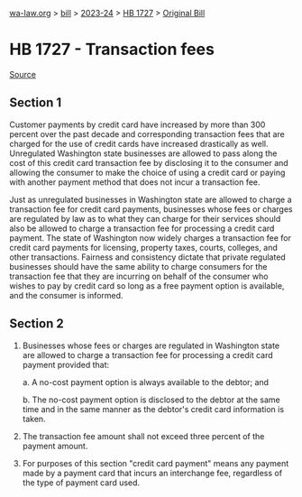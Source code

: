 [wa-law.org](/) > [bill](/bill/) > [2023-24](/bill/2023-24/) > [HB 1727](/bill/2023-24/hb/1727/) > [Original Bill](/bill/2023-24/hb/1727/1/)

# HB 1727 - Transaction fees

[Source](http://lawfilesext.leg.wa.gov/biennium/2023-24/Pdf/Bills/House%20Bills/1727.pdf)

## Section 1
Customer payments by credit card have increased by more than 300 percent over the past decade and corresponding transaction fees that are charged for the use of credit cards have increased drastically as well. Unregulated Washington state businesses are allowed to pass along the cost of this credit card transaction fee by disclosing it to the consumer and allowing the consumer to make the choice of using a credit card or paying with another payment method that does not incur a transaction fee.

Just as unregulated businesses in Washington state are allowed to charge a transaction fee for credit card payments, businesses whose fees or charges are regulated by law as to what they can charge for their services should also be allowed to charge a transaction fee for processing a credit card payment. The state of Washington now widely charges a transaction fee for credit card payments for licensing, property taxes, courts, colleges, and other transactions. Fairness and consistency dictate that private regulated businesses should have the same ability to charge consumers for the transaction fee that they are incurring on behalf of the consumer who wishes to pay by credit card so long as a free payment option is available, and the consumer is informed.

## Section 2
1. Businesses whose fees or charges are regulated in Washington state are allowed to charge a transaction fee for processing a credit card payment provided that:

    a. A no-cost payment option is always available to the debtor; and

    b. The no-cost payment option is disclosed to the debtor at the same time and in the same manner as the debtor's credit card information is taken.

2. The transaction fee amount shall not exceed three percent of the payment amount.

3. For purposes of this section "credit card payment" means any payment made by a payment card that incurs an interchange fee, regardless of the type of payment card used.
